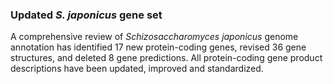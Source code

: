 ### Updated *S. japonicus* gene set
<!-- pombase_flags: frontpage -->
<!-- newsfeed_thumbnail: japonicusdb-32x32.png -->

A comprehensive review of *Schizosaccharomyces japonicus* genome
annotation has identified 17 new protein-coding genes, revised 36 gene
structures, and deleted 8 gene predictions. All protein-coding gene
product descriptions have been updated, improved and standardized.


